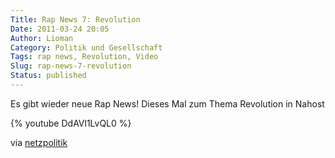 ```yaml
---
Title: Rap News 7: Revolution
Date: 2011-03-24 20:05
Author: Lioman
Category: Politik und Gesellschaft
Tags: rap news, Revolution, Video
Slug: rap-news-7-revolution
Status: published
---
```


Es gibt wieder neue Rap News! Dieses Mal zum Thema Revolution in Nahost

{% youtube DdAVl1LvQL0 %}

via  [netzpolitik](https://www.netzpolitik.org/2011/rap-news-7-revolution/)
